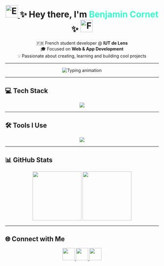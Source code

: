 <h1 align="center">
  <a href="#english-version">
    <img src="https://flagcdn.com/gb.svg" height="40" alt="English"/>
  </a>
  ✨ Hey there, I'm <span style="color:#3AF7D0;">Benjamin Cornet</span> ✨
  <a href="#french-version">
    <img src="https://flagcdn.com/fr.svg" height="40" alt="Français"/>
  </a>
</h1>


<p align="center">
  🇫🇷 French student developer @ <strong>IUT de Lens</strong><br>
  🎓 Focused on <strong>Web & App Development</strong><br>
  💡 Passionate about creating, learning and building cool projects
</p>

---

<p align="center">
  <img src="https://readme-typing-svg.herokuapp.com?font=Poppins&weight=700&size=28&pause=3000&color=00CFFF&background=00000000&center=true&vCenter=true&width=600&height=50&lines=Fullstack+Developer+in+progress;Always+learning+new+technologies;Teamwork+%26+Problem+Solving;Clean+%26+Creative+Code" alt="Typing animation" />
</p>

---

## 💻 Tech Stack

<div align="center">
  
<img src="https://skillicons.dev/icons?i=html,css,js,ts,react,vue,nuxtjs,tailwind,nodejs,java,php,laravel,py,flask,postgres,sqlite" />

</div>

---

## 🛠️ Tools I Use

<div align="center">
  
<img src="https://skillicons.dev/icons?i=vscode,phpstorm,pycharm,idea,git,github,gitlab,docker,linux,windows,ps,unity" />

</div>

---

## 📊 GitHub Stats

<div align="center">
  <img src="https://github-readme-stats.vercel.app/api?username=BenjaminC62&show_icons=true&theme=tokyonight&hide_border=true&count_private=true" height="160"/>
  <img src="https://github-readme-streak-stats.herokuapp.com/?user=BenjaminC62&theme=tokyonight&hide_border=true" height="160"/>
</div>

---

## 🌐 Connect with Me

<div align="center">
  <a href="https://www.linkedin.com/in/benjamin-cornet62/" target="_blank">
    <img src="https://skillicons.dev/icons?i=linkedin" height="40" />
  </a>
  <a href="mailto:benjamin.cornet62@gmail.com" target="_blank">
    <img src="https://skillicons.dev/icons?i=gmail" height="40" />
  </a>
  <a href="https://www.instagram.com/benjamin.c62/" target="_blank">
    <img src="https://skillicons.dev/icons?i=instagram" height="40" />
  </a>
</div>
